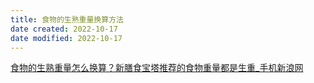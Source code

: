 ```yaml
---
title: 食物的生熟重量换算方法
date created: 2022-10-17
date modified: 2022-10-17
---
```


[食物的生熟重量怎么换算？新膳食宝塔推荐的食物重量都是生重_手机新浪网](https://finance.sina.cn/2022-05-04/detail-imcwipii7958967.d.html)